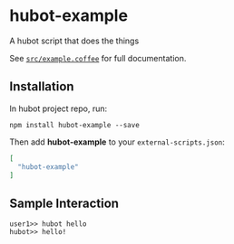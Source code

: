 # hubot-example

A hubot script that does the things

See [`src/example.coffee`](src/example.coffee) for full documentation.

## Installation

In hubot project repo, run:

`npm install hubot-example --save`

Then add **hubot-example** to your `external-scripts.json`:

```json
[
  "hubot-example"
]
```

## Sample Interaction

```
user1>> hubot hello
hubot>> hello!
```
